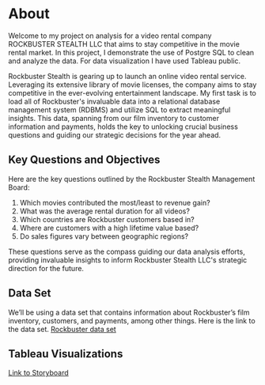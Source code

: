 # About 
Welcome to my project on analysis for a video rental company ROCKBUSTER STEALTH LLC that aims to stay competitive in the movie rental market. In this project, I demonstrate the use of Postgre SQL to clean and analyze the data. For data visualization I have used Tableau public.

Rockbuster Stealth is gearing up to launch an online video rental service. Leveraging its extensive library of movie licenses, the company aims to stay competitive in the ever-evolving entertainment landscape. My first task is to load all of Rockbuster's invaluable data into a relational database management system (RDBMS) and utilize SQL to extract meaningful insights. This data, spanning from our film inventory to customer information and payments, holds the key to unlocking crucial business questions and guiding our strategic decisions for the year ahead.

## Key Questions and Objectives
Here are the key questions outlined by the Rockbuster Stealth Management Board:

1. Which movies contributed the most/least to revenue gain?
2. What was the average rental duration for all videos?
3. Which countries are Rockbuster customers based in?
4. Where are customers with a high lifetime value based?
5. Do sales figures vary between geographic regions?

These questions serve as the compass guiding our data analysis efforts, providing invaluable insights to inform Rockbuster Stealth LLC's strategic direction for the future.

## Data Set
We’ll be using a data set that contains information about Rockbuster’s film inventory, customers, and payments, among other things. Here is the link to the data set.
[Rockbuster data set](http://www.postgresqltutorial.com/wp-content/uploads/2019/05/dvdrental.zip)

## Tableau Visualizations
[Link to Storyboard](https://public.tableau.com/app/profile/nirav.bariya/viz/shared/3ZS4KMBPK)
